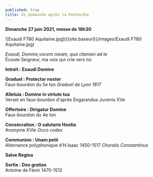 ```yaml
---
published: true
title: Ve dimanche après la Pentecôte
---
```

**Dimanche 27 juin 2021, messe de 18h30**  

![Exaudi F780 Aquitaine.jpg]({{site.baseurl}}/images/Exaudi F780 Aquitaine.jpg)

*Exaudi, Domine,vocem meam, qua clamavi ad te*  
Écoute Seigneur, ma voix qui crie vers toi.

**Introït : Exaudi Domine**  

**Graduel : Protector noster**  
Faux-bourdon du 5e ton *Graduel de Lyon 1817*

**Alleluia : Domine in virtute tua**  
Verset en faux-bourdon d'après Engarandus Juvenis XVe

**Offertoire : Dirigatur Domine**  
Faux-bourdon du 4e ton

**Consécration : O salutaris Hostia**  
Anonyme XVIe *Occo codex*

**Communion : Unam petii**  
Alternance polyphonique d'H.Isaac 1450-1517 *Choralis Constantinus*

**Salve Regina**  

**Sortie : Deo gratias**  
Antoine de Févin 1470-1512
